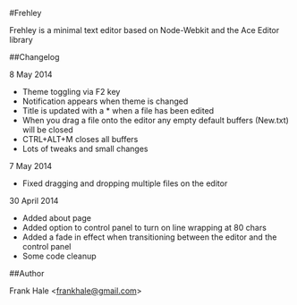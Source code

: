 #Frehley

Frehley is a minimal text editor based on Node-Webkit and the Ace Editor library

##Changelog

8 May 2014

- Theme toggling via F2 key
- Notification appears when theme is changed
- Title is updated with a * when a file has been edited
- When you drag a file onto the editor any empty default buffers (New.txt) will be closed
- CTRL+ALT+M closes all buffers
- Lots of tweaks and small changes

7 May 2014

- Fixed dragging and dropping multiple files on the editor

30 April 2014

- Added about page
- Added option to control panel to turn on line wrapping at 80 chars
- Added a fade in effect when transitioning between the editor and the control panel
- Some code cleanup

##Author

Frank Hale &lt;frankhale@gmail.com&gt;